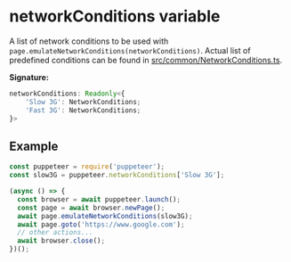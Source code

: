 # networkConditions variable

A list of network conditions to be used with `page.emulateNetworkConditions(networkConditions)`. Actual list of predefined conditions can be found in [src/common/NetworkConditions.ts](https://github.com/puppeteer/puppeteer/blob/main/src/common/NetworkConditions.ts).

**Signature:**

```typescript
networkConditions: Readonly<{
    'Slow 3G': NetworkConditions;
    'Fast 3G': NetworkConditions;
}>
```

## Example

```js
const puppeteer = require('puppeteer');
const slow3G = puppeteer.networkConditions['Slow 3G'];

(async () => {
  const browser = await puppeteer.launch();
  const page = await browser.newPage();
  await page.emulateNetworkConditions(slow3G);
  await page.goto('https://www.google.com');
  // other actions...
  await browser.close();
})();
```
